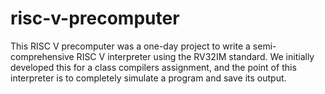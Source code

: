 # risc-v-precomputer

This RISC V precomputer was a one-day project to write a semi-comprehensive RISC V interpreter using the RV32IM standard. We initially developed this for a class compilers assignment, and the point of this interpreter is to completely simulate a program and save its output.
